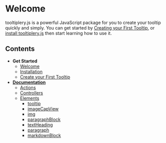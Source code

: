 # Welcome

tooltiplery.js is a powerful JavaScript package for you to create your tooltip quickly and simply. You can get started by [Creating your First Tooltip](/get-started), or [install tooltiplery.js](/installation) then start learning how to use it.

## Contents

- **Get Started**
  - [Welcome](/README)
  - [Installation](/installation)
  - [Create your First Tooltip](/get-started.md)
- **[Documentation](/main)**
  - [Actions](/main/action)
  - [Controllers](/main/controller)
  - [Elements](/main/element)
    - [tooltip](/main/element/tooltip)
    - [imageCapView](/main/element/imageCapView)
    - [img](/main/element/img)
    - [paragraphBlock](/main/element/paragraphBlock)
    - [textHeading](/main/element/textHeading)
    - [paragraph](/main/element/paragraph)
    - [markdownBlock](/main/element/markdownBlock)
